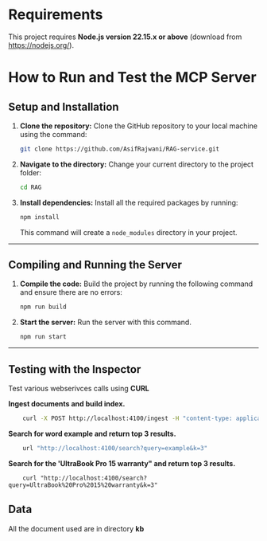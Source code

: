 # Requirements

This project requires **Node.js version 22.15.x or above** (download from https://nodejs.org/).

# How to Run and Test the MCP Server

## Setup and Installation

1.  **Clone the repository:** Clone the GitHub repository to your local machine using the command:

    ```bash
    git clone https://github.com/AsifRajwani/RAG-service.git
    ```

2.  **Navigate to the directory:** Change your current directory to the project folder:

    ```bash
    cd RAG
    ```

3.  **Install dependencies:** Install all the required packages by running:

    ```bash
    npm install
    ```

    This command will create a `node_modules` directory in your project.

---

## Compiling and Running the Server

1.  **Compile the code:** Build the project by running the following command and ensure there are no errors:

    ```bash
    npm run build
    ```

2.  **Start the server:** Run the server with this command.

    ```bash
    npm run start
    ```

---

## Testing with the Inspector

Test various webserivces calls using **CURL**

**Ingest documents and build index.**

```bash
    curl -X POST http://localhost:4100/ingest -H "content-type: application/json" -d '{}'
```

**Search for word example and return top 3 results.**

```bash
    url "http://localhost:4100/search?query=example&k=3"
```

**Search for the 'UltraBook Pro 15 warranty" and return top 3 results.**

```bash.
    curl "http://localhost:4100/search?query=UltraBook%20Pro%2015%20warranty&k=3"
```

## Data

All the document used are in directory **kb**
